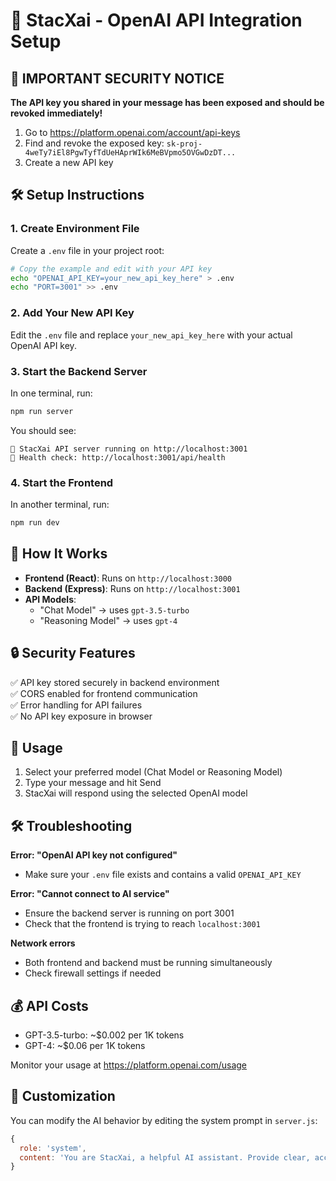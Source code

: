 # 🤖 StacXai - OpenAI API Integration Setup

## 🚨 IMPORTANT SECURITY NOTICE
**The API key you shared in your message has been exposed and should be revoked immediately!**

1. Go to https://platform.openai.com/account/api-keys
2. Find and revoke the exposed key: `sk-proj-4weTy7iEl8PgwTyfTdUeHAprWIk6MeBVpmo5OVGwDzDT...`
3. Create a new API key

## 🛠️ Setup Instructions

### 1. Create Environment File
Create a `.env` file in your project root:

```bash
# Copy the example and edit with your API key
echo "OPENAI_API_KEY=your_new_api_key_here" > .env
echo "PORT=3001" >> .env
```

### 2. Add Your New API Key
Edit the `.env` file and replace `your_new_api_key_here` with your actual OpenAI API key.

### 3. Start the Backend Server
In one terminal, run:
```bash
npm run server
```

You should see:
```
🚀 StacXai API server running on http://localhost:3001
📡 Health check: http://localhost:3001/api/health
```

### 4. Start the Frontend
In another terminal, run:
```bash
npm run dev
```

## 🎯 How It Works

- **Frontend (React)**: Runs on `http://localhost:3000`
- **Backend (Express)**: Runs on `http://localhost:3001`
- **API Models**: 
  - "Chat Model" → uses `gpt-3.5-turbo`
  - "Reasoning Model" → uses `gpt-4`

## 🔒 Security Features

✅ API key stored securely in backend environment  
✅ CORS enabled for frontend communication  
✅ Error handling for API failures  
✅ No API key exposure in browser  

## 🚀 Usage

1. Select your preferred model (Chat Model or Reasoning Model)
2. Type your message and hit Send
3. StacXai will respond using the selected OpenAI model

## 🛠️ Troubleshooting

**Error: "OpenAI API key not configured"**
- Make sure your `.env` file exists and contains a valid `OPENAI_API_KEY`

**Error: "Cannot connect to AI service"**
- Ensure the backend server is running on port 3001
- Check that the frontend is trying to reach `localhost:3001`

**Network errors**
- Both frontend and backend must be running simultaneously
- Check firewall settings if needed

## 💰 API Costs
- GPT-3.5-turbo: ~$0.002 per 1K tokens
- GPT-4: ~$0.06 per 1K tokens

Monitor your usage at https://platform.openai.com/usage

## 🔧 Customization

You can modify the AI behavior by editing the system prompt in `server.js`:

```javascript
{
  role: 'system',
  content: 'You are StacXai, a helpful AI assistant. Provide clear, accurate, and helpful responses.'
}
``` 